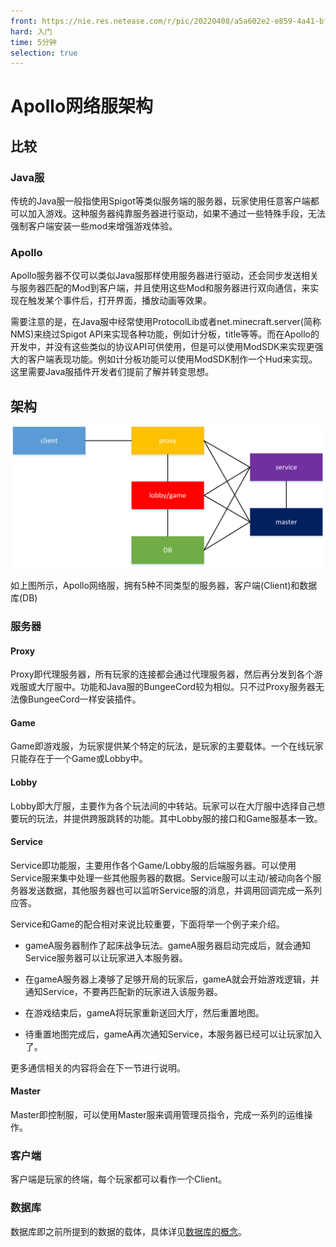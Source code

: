 ```yaml
---
front: https://nie.res.netease.com/r/pic/20220408/a5a602e2-e859-4a41-bf9b-3ada874fc9b7.png
hard: 入门
time: 5分钟
selection: true
---
```


# Apollo网络服架构

## 比较

### Java服

传统的Java服一般指使用Spigot等类似服务端的服务器，玩家使用任意客户端都可以加入游戏。这种服务器纯靠服务器进行驱动，如果不通过一些特殊手段，无法强制客户端安装一些mod来增强游戏体验。

### Apollo

Apollo服务器不仅可以类似Java服那样使用服务器进行驱动，还会同步发送相关与服务器匹配的Mod到客户端，并且使用这些Mod和服务器进行双向通信，来实现在触发某个事件后，打开界面，播放动画等效果。

需要注意的是，在Java服中经常使用ProtocolLib或者net.minecraft.server(简称NMS)来绕过Spigot API来实现各种功能，例如计分板，title等等。而在Apollo的开发中，并没有这些类似的协议API可供使用，但是可以使用ModSDK来实现更强大的客户端表现功能。例如计分板功能可以使用ModSDK制作一个Hud来实现。这里需要Java服插件开发者们提前了解并转变思想。

## 架构

![](./images/structure-1.png)

如上图所示，Apollo网络服，拥有5种不同类型的服务器，客户端(Client)和数据库(DB)

### 服务器

#### Proxy

Proxy即代理服务器，所有玩家的连接都会通过代理服务器，然后再分发到各个游戏服或大厅服中。功能和Java服的BungeeCord较为相似。只不过Proxy服务器无法像BungeeCord一样安装插件。

#### Game

Game即游戏服，为玩家提供某个特定的玩法，是玩家的主要载体。一个在线玩家只能存在于一个Game或Lobby中。

#### Lobby

Lobby即大厅服，主要作为各个玩法间的中转站。玩家可以在大厅服中选择自己想要玩的玩法，并提供跨服跳转的功能。其中Lobby服的接口和Game服基本一致。

#### Service

Service即功能服，主要用作各个Game/Lobby服的后端服务器。可以使用Service服来集中处理一些其他服务器的数据。Service服可以主动/被动向各个服务器发送数据，其他服务器也可以监听Service服的消息，并调用回调完成一系列应答。

Service和Game的配合相对来说比较重要，下面将举一个例子来介绍。

- gameA服务器制作了起床战争玩法。gameA服务器启动完成后，就会通知Service服务器可以让玩家进入本服务器。

- 在gameA服务器上凑够了足够开局的玩家后，gameA就会开始游戏逻辑，并通知Service，不要再匹配新的玩家进入该服务器。

- 在游戏结束后，gameA将玩家重新送回大厅，然后重置地图。

- 待重置地图完成后，gameA再次通知Service，本服务器已经可以让玩家加入了。

更多通信相关的内容将会在下一节进行说明。

#### Master

Master即控制服，可以使用Master服来调用管理员指令，完成一系列的运维操作。

### 客户端

客户端是玩家的终端，每个玩家都可以看作一个Client。

### 数据库

数据库即之前所提到的数据的载体，具体详见[数据库的概念](../1-准备知识/3-数据库的概念.html)。

